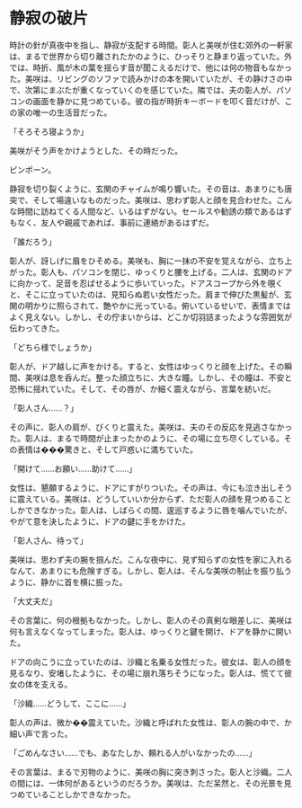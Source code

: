 
# 静寂の破片

時計の針が真夜中を指し、静寂が支配する時間。彰人と美咲が住む郊外の一軒家は、まるで世界から切り離されたかのように、ひっそりと静まり返っていた。外では、時折、風が木の葉を揺らす音が聞こえるだけで、他には何の物音もなかった。美咲は、リビングのソファで読みかけの本を開いていたが、その静けさの中で、次第にまぶたが重くなっていくのを感じていた。隣では、夫の彰人が、パソコンの画面を静かに見つめている。彼の指が時折キーボードを叩く音だけが、この家の唯一の生活音だった。

「そろそろ寝ようか」

美咲がそう声をかけようとした、その時だった。

ピンポーン。

静寂を切り裂くように、玄関のチャイムが鳴り響いた。その音は、あまりにも唐突で、そして場違いなものだった。美咲は、思わず彰人と顔を見合わせた。こんな時間に訪ねてくる人間など、いるはずがない。セールスや勧誘の類であるはずもなく、友人や親戚であれば、事前に連絡があるはずだ。

「誰だろう」

彰人が、訝しげに眉をひそめる。美咲も、胸に一抹の不安を覚えながら、立ち上がった。彰人も、パソコンを閉じ、ゆっくりと腰を上げる。二人は、玄関のドアに向かって、足音を忍ばせるように歩いていった。ドアスコープから外を覗くと、そこに立っていたのは、見知らぬ若い女性だった。肩まで伸びた黒髪が、玄関の明かりに照らされて、艶やかに光っている。俯いているせいで、表情まではよく見えない。しかし、その佇まいからは、どこか切羽詰まったような雰囲気が伝わってきた。

「どちら様でしょうか」

彰人が、ドア越しに声をかける。すると、女性はゆっくりと顔を上げた。その瞬間、美咲は息を呑んだ。整った顔立ちに、大きな瞳。しかし、その瞳は、不安と恐怖に揺れていた。そして、その唇が、か細く震えながら、言葉を紡いだ。

「彰人さん……？」

その声に、彰人の肩が、びくりと震えた。美咲は、夫のその反応を見逃さなかった。彰人は、まるで時間が止まったかのように、その場に立ち尽くしている。その表情は���驚きと、そして戸惑いに満ちていた。

「開けて……お願い……助けて……」

女性は、懇願するように、ドアにすがりついた。その声は、今にも泣き出しそうに震えている。美咲は、どうしていいか分からず、ただ彰人の顔を見つめることしかできなかった。彰人は、しばらくの間、逡巡するように唇を噛んでいたが、やがて意を決したように、ドアの鍵に手をかけた。

「彰人さん、待って」

美咲は、思わず夫の腕を掴んだ。こんな夜中に、見ず知らずの女性を家に入れるなんて、あまりにも危険すぎる。しかし、彰人は、そんな美咲の制止を振り払うように、静かに首を横に振った。

「大丈夫だ」

その言葉に、何の根拠もなかった。しかし、彰人のその真剣な眼差しに、美咲は何も言えなくなってしまった。彰人は、ゆっくりと鍵を開け、ドアを静かに開いた。

ドアの向こうに立っていたのは、沙織と名乗る女性だった。彼女は、彰人の顔を見るなり、安堵したように、その場に崩れ落ちそうになった。彰人は、慌てて彼女の体を支える。

「沙織……どうして、ここに……」

彰人の声は、微か��震えていた。沙織と呼ばれた女性は、彰人の腕の中で、か細い声で言った。

「ごめんなさい……でも、あなたしか、頼れる人がいなかったの……」

その言葉は、まるで刃物のように、美咲の胸に突き刺さった。彰人と沙織。二人の間には、一体何があるというのだろうか。美咲は、ただ呆然と、その光景を見つめていることしかできなかった。
